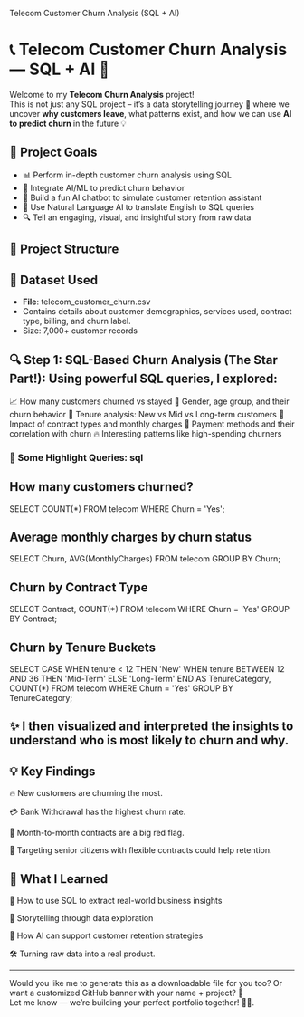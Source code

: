 Telecom Customer Churn Analysis (SQL + AI)
# 📞 Telecom Customer Churn Analysis — SQL + AI 🚀

Welcome to my **Telecom Churn Analysis** project!  
This is not just any SQL project – it’s a data storytelling journey 🎢 where we uncover **why customers leave**, what patterns exist, and how we can use **AI to predict churn** in the future 💡

## 🧠 Project Goals

- 📊 Perform in-depth customer churn analysis using SQL
- 🤖 Integrate AI/ML to predict churn behavior
- 💬 Build a fun AI chatbot to simulate customer retention assistant
- 🧠 Use Natural Language AI to translate English to SQL queries
- 🔍 Tell an engaging, visual, and insightful story from raw data

## 📁 Project Structure
## 🧾 Dataset Used

- **File**: telecom_customer_churn.csv
- Contains details about customer demographics, services used, contract type, billing, and churn label.
- Size: 7,000+ customer records

## 🔍 Step 1: SQL-Based Churn Analysis (The Star Part!):  Using powerful SQL queries, I explored:

📈 How many customers churned vs stayed
🧓 Gender, age group, and their churn behavior
📅 Tenure analysis: New vs Mid vs Long-term customers
💸 Impact of contract types and monthly charges
🏦 Payment methods and their correlation with churn
🔥 Interesting patterns like high-spending churners
 
### 🔧 Some Highlight Queries: sql

## How many customers churned?
SELECT COUNT(*) FROM telecom WHERE Churn = 'Yes';

## Average monthly charges by churn status
SELECT Churn, AVG(MonthlyCharges) FROM telecom GROUP BY Churn;

## Churn by Contract Type
SELECT Contract, COUNT(*) FROM telecom WHERE Churn = 'Yes' GROUP BY Contract;

## Churn by Tenure Buckets
SELECT 
  CASE 
    WHEN tenure < 12 THEN 'New'
    WHEN tenure BETWEEN 12 AND 36 THEN 'Mid-Term'
    ELSE 'Long-Term'
  END AS TenureCategory,
  COUNT(*)
FROM telecom
WHERE Churn = 'Yes'
GROUP BY TenureCategory;

## ✨ I then visualized and interpreted the insights to understand who is most likely to churn and why.
## 💡 Key Findings

🔥 New customers are churning the most.

💳 Bank Withdrawal has the highest churn rate.

📅 Month-to-month contracts are a big red flag.

🎯 Targeting senior citizens with flexible contracts could help retention.

## 💼 What I Learned
🧠 How to use SQL to extract real-world business insights

🧩 Storytelling through data exploration

🤖 How AI can support customer retention strategies

🛠 Turning raw data into a real product.


---

Would you like me to generate this as a downloadable file for you too? Or want a customized GitHub banner with your name + project? 🎨  
Let me know — we’re building your perfect portfolio together! 💪📁.


